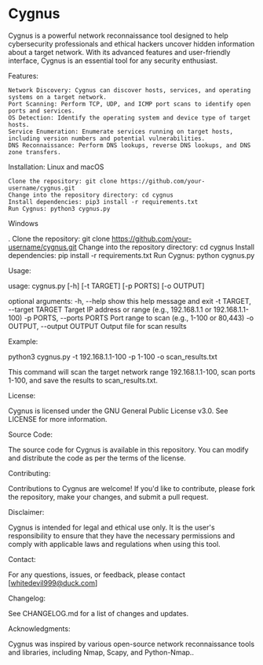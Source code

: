 <h1>Cygnus</h1>

Cygnus is a powerful network reconnaissance tool designed to help cybersecurity professionals and ethical hackers uncover hidden information about a target network. With its advanced features and user-friendly interface, Cygnus is an essential tool for any security enthusiast.

Features:

    Network Discovery: Cygnus can discover hosts, services, and operating systems on a target network.
    Port Scanning: Perform TCP, UDP, and ICMP port scans to identify open ports and services.
    OS Detection: Identify the operating system and device type of target hosts.
    Service Enumeration: Enumerate services running on target hosts, including version numbers and potential vulnerabilities.
    DNS Reconnaissance: Perform DNS lookups, reverse DNS lookups, and DNS zone transfers.

Installation:
Linux and macOS

    Clone the repository: git clone https://github.com/your-username/cygnus.git
    Change into the repository directory: cd cygnus
    Install dependencies: pip3 install -r requirements.txt
    Run Cygnus: python3 cygnus.py

Windows

  .
    Clone the repository: git clone https://github.com/your-username/cygnus.git
    Change into the repository directory: cd cygnus
    Install dependencies: pip install -r requirements.txt
    Run Cygnus: python cygnus.py

Usage:

usage: cygnus.py [-h] [-t TARGET] [-p PORTS] [-o OUTPUT]

optional arguments:
  -h, --help            show this help message and exit
  -t TARGET, --target TARGET
   Target IP address or range (e.g., 192.168.1.1 or 192.168.1.1-100)
  -p PORTS, --ports PORTS
   Port range to scan (e.g., 1-100 or 80,443)
  -o OUTPUT, --output OUTPUT
    Output file for scan results

Example:

 python3 cygnus.py -t 192.168.1.1-100 -p 1-100 -o scan_results.txt

This command will scan the target network range 192.168.1.1-100, scan ports 1-100, and save the results to scan_results.txt.

License:

Cygnus is licensed under the GNU General Public License v3.0. See LICENSE for more information.

Source Code:

The source code for Cygnus is available in this repository. You can modify and distribute the code as per the terms of the license.

Contributing:

Contributions to Cygnus are welcome! If you'd like to contribute, please fork the repository, make your changes, and submit a pull request.

Disclaimer:

Cygnus is intended for legal and ethical use only. It is the user's responsibility to ensure that they have the necessary permissions and comply with applicable laws and regulations when using this tool.

Contact:

For any questions, issues, or feedback, please contact [whitedevil999@duck.com]


Changelog:

See CHANGELOG.md for a list of changes and updates.

Acknowledgments:

Cygnus was inspired by various open-source network reconnaissance tools and libraries, including Nmap, Scapy, and Python-Nmap..
